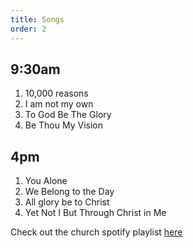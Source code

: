 ```yaml
---
title: Songs
order: 2
---
```


## 9:30am 
1. 10,000 reasons
2. I am not my own
3. To God Be The Glory
4. Be Thou My Vision

## 4pm 
1. You Alone
2. We Belong to the Day
3. All glory be to Christ
4. Yet Not I But Through Christ in Me
   
Check out the church spotify playlist [here](https://open.spotify.com/playlist/3gh0ZKXkJBDbNEnZqJJDXj?si=0908aa3f87544643)
